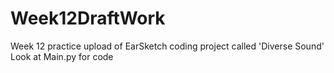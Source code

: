 # Week12DraftWork
Week 12 practice upload of EarSketch coding project called 'Diverse Sound'
Look at Main.py for code
